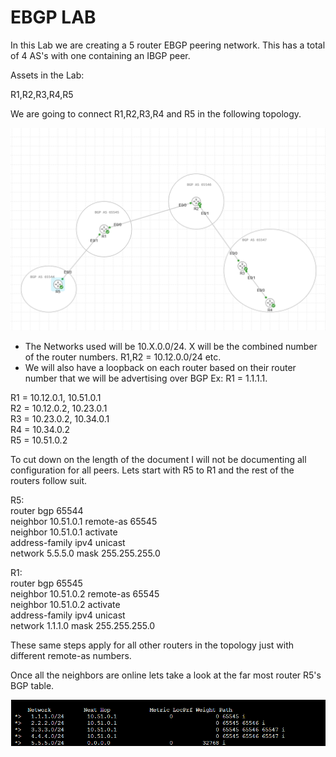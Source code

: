 # EBGP LAB

In this Lab we are creating a 5 router EBGP peering network. This has a total of 4 AS's with one containing an IBGP peer.

Assets in the Lab:

R1,R2,R3,R4,R5

We are going to connect R1,R2,R3,R4 and R5 in the following topology.

![Topology](Images/Topology.png)

- The Networks used will be 10.X.0.0/24. X will be the combined number of the router numbers. R1,R2 = 10.12.0.0/24 etc.
- We will also have a loopback on each router based on their router number that we will be advertising over BGP Ex: R1 = 1.1.1.1.

R1 = 10.12.0.1, 10.51.0.1  
R2 = 10.12.0.2, 10.23.0.1  
R3 = 10.23.0.2, 10.34.0.1  
R4 = 10.34.0.2  
R5 = 10.51.0.2  

To cut down on the length of the document I will not be documenting all configuration for all peers. Lets start with R5 to R1 and the rest of the routers follow suit.

R5:  
router bgp 65544  
neighbor 10.51.0.1 remote-as 65545  
neighbor 10.51.0.1 activate  
address-family ipv4 unicast  
network 5.5.5.0 mask 255.255.255.0  

R1:  
router bgp 65545  
neighbor 10.51.0.2 remote-as 65545  
neighbor 10.51.0.2 activate  
address-family ipv4 unicast  
network 1.1.1.0 mask 255.255.255.0  

These same steps apply for all other routers in the topology just with different remote-as numbers.

Once all the neighbors are online lets take a look at the far most router R5's BGP table.

![R5-Route-Table](Images/R5-Route-Table.png)